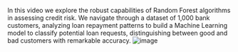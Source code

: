 In this video we explore the robust capabilities of Random Forest algorithms in assessing credit risk. We navigate through a dataset of 1,000 bank customers, analyzing loan repayment patterns to build a Machine Learning model to classify potential loan requests, distinguishing between good and bad customers with remarkable accuracy. 
![image](https://github.com/NeuronalLab/Credit-Risk-Assessment_Random-Forest_Python/assets/135448227/4f0536b3-f33b-43ee-8a1a-a8f8333d52f4)
